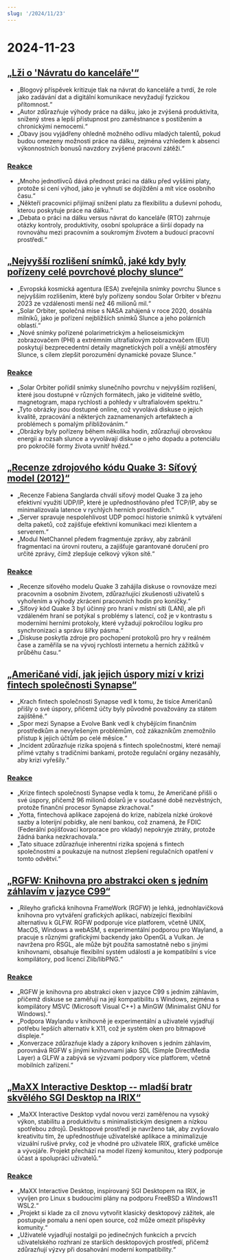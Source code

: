 ```yaml
---
slug: '/2024/11/23'
---
```


# 2024-11-23

## [„Lži o 'Návratu do kanceláře'“](https://blog.avas.space/rto/)

- „Blogový příspěvek kritizuje tlak na návrat do kanceláře a tvrdí, že role jako zadávání dat a digitální komunikace nevyžadují fyzickou přítomnost.“
- „Autor zdůrazňuje výhody práce na dálku, jako je zvýšená produktivita, snížený stres a lepší přístupnost pro zaměstnance s postižením a chronickými nemocemi.“
- „Obavy jsou vyjádřeny ohledně možného odlivu mladých talentů, pokud budou omezeny možnosti práce na dálku, zejména vzhledem k absenci výkonnostních bonusů navzdory zvýšené pracovní zátěži.“

### [Reakce](https://news.ycombinator.com/item?id=42221623)

- „Mnoho jednotlivců dává přednost práci na dálku před vyššími platy, protože si cení výhod, jako je vyhnutí se dojíždění a mít více osobního času.“
- „Někteří pracovníci přijímají snížení platu za flexibilitu a duševní pohodu, kterou poskytuje práce na dálku.“
- „Debata o práci na dálku versus návrat do kanceláře (RTO) zahrnuje otázky kontroly, produktivity, osobní spolupráce a širší dopady na rovnováhu mezi pracovním a soukromým životem a budoucí pracovní prostředí.“

## [„Nejvyšší rozlišení snímků, jaké kdy byly pořízeny celé povrchové plochy slunce“](https://www.smithsonianmag.com/smart-news/check-out-the-highest-resolution-images-ever-captured-of-the-suns-entire-surface-180985518/)

- „Evropská kosmická agentura (ESA) zveřejnila snímky povrchu Slunce s nejvyšším rozlišením, které byly pořízeny sondou Solar Orbiter v březnu 2023 ze vzdálenosti menší než 46 milionů mil.“
- „Solar Orbiter, společná mise s NASA zahájená v roce 2020, dosáhla milníků, jako je pořízení nejbližších snímků Slunce a jeho polárních oblastí.“
- „Nové snímky pořízené polarimetrickým a helioseismickým zobrazovačem (PHI) a extrémním ultrafialovým zobrazovačem (EUI) poskytují bezprecedentní detaily magnetických polí a vnější atmosféry Slunce, s cílem zlepšit porozumění dynamické povaze Slunce.“

### [Reakce](https://news.ycombinator.com/item?id=42220155)

- „Solar Orbiter pořídil snímky slunečního povrchu v nejvyšším rozlišení, které jsou dostupné v různých formátech, jako je viditelné světlo, magnetogram, mapa rychlosti a pohledy v ultrafialovém spektru.“
- „Tyto obrázky jsou dostupné online, což vyvolává diskuse o jejich kvalitě, zpracování a některých zaznamenaných artefaktech a problémech s pomalým přibližováním.“
- „Obrázky byly pořízeny během několika hodin, zdůrazňují obrovskou energii a rozsah slunce a vyvolávají diskuse o jeho dopadu a potenciálu pro pokročilé formy života uvnitř hvězd.“

## [„Recenze zdrojového kódu Quake 3: Síťový model (2012)“](https://fabiensanglard.net/quake3/network.php)

- „Recenze Fabiena Sanglarda chválí síťový model Quake 3 za jeho efektivní využití UDP/IP, které je upřednostňováno před TCP/IP, aby se minimalizovala latence v rychlých herních prostředích.“
- „Server spravuje nespolehlivost UDP pomocí historie snímků k vytváření delta paketů, což zajišťuje efektivní komunikaci mezi klientem a serverem.“
- „Modul NetChannel předem fragmentuje zprávy, aby zabránil fragmentaci na úrovni routeru, a zajišťuje garantované doručení pro určité zprávy, čímž zlepšuje celkový výkon sítě.“

### [Reakce](https://news.ycombinator.com/item?id=42218532)

- „Recenze síťového modelu Quake 3 zahájila diskuse o rovnováze mezi pracovním a osobním životem, zdůrazňující zkušenosti uživatelů s vyhořením a výhody zkrácení pracovních hodin pro koníčky.“
- „Síťový kód Quake 3 byl účinný pro hraní v místní síti (LAN), ale při vzdáleném hraní se potýkal s problémy s latencí, což je v kontrastu s moderními herními protokoly, které vyžadují pokročilou logiku pro synchronizaci a správu šířky pásma.“
- „Diskuse poskytla zdroje pro pochopení protokolů pro hry v reálném čase a zaměřila se na vývoj rychlosti internetu a herních zážitků v průběhu času.“

## [„Američané vidí, jak jejich úspory mizí v krizi fintech společnosti Synapse“](https://www.cnbc.com/2024/11/22/synapse-bankruptcy-thousands-of-americans-see-their-savings-vanish.html)

- „Krach fintech společnosti Synapse vedl k tomu, že tisíce Američanů přišly o své úspory, přičemž účty byly původně považovány za státem zajištěné.“
- „Spor mezi Synapse a Evolve Bank vedl k chybějícím finančním prostředkům a nevyřešeným problémům, což zákazníkům znemožnilo přístup k jejich účtům po celé měsíce.“
- „Incident zdůrazňuje rizika spojená s fintech společnostmi, které nemají přímé vztahy s tradičními bankami, protože regulační orgány nezasáhly, aby krizi vyřešily.“

### [Reakce](https://news.ycombinator.com/item?id=42219407)

- „Krize fintech společnosti Synapse vedla k tomu, že Američané přišli o své úspory, přičemž 96 milionů dolarů je v současné době nezvěstných, protože finanční procesor Synapse zkrachoval.“
- „Yotta, fintechová aplikace zapojená do krize, nabízela nízké úrokové sazby a loterijní pobídky, ale není bankou, což znamená, že FDIC (Federální pojišťovací korporace pro vklady) nepokryje ztráty, protože žádná banka nezkrachovala.“
- „Tato situace zdůrazňuje inherentní rizika spojená s fintech společnostmi a poukazuje na nutnost zlepšení regulačních opatření v tomto odvětví.“

## [„RGFW: Knihovna pro abstrakci oken s jedním záhlavím v jazyce C99“](https://github.com/ColleagueRiley/RGFW)

- „Rileyho grafická knihovna FrameWork (RGFW) je lehká, jednohlavičková knihovna pro vytváření grafických aplikací, nabízející flexibilní alternativu k GLFW. RGFW podporuje více platforem, včetně UNIX, MacOS, Windows a webASM, s experimentální podporou pro Wayland, a pracuje s různými grafickými backendy jako OpenGL a Vulkan. Je navržena pro RSGL, ale může být použita samostatně nebo s jinými knihovnami, obsahuje flexibilní systém událostí a je kompatibilní s více kompilátory, pod licencí Zlib/libPNG.“

### [Reakce](https://news.ycombinator.com/item?id=42217535)

- „RGFW je knihovna pro abstrakci oken v jazyce C99 s jedním záhlavím, přičemž diskuse se zaměřují na její kompatibilitu s Windows, zejména s kompilátory MSVC (Microsoft Visual C++) a MinGW (Minimalist GNU for Windows).“
- „Podpora Waylandu v knihovně je experimentální a uživatelé vyjadřují potřebu lepších alternativ k X11, což je systém oken pro bitmapové displeje.“
- „Konverzace zdůrazňuje klady a zápory knihoven s jedním záhlavím, porovnává RGFW s jinými knihovnami jako SDL (Simple DirectMedia Layer) a GLFW a zabývá se výzvami podpory více platforem, včetně mobilních zařízení.“

## [„MaXX Interactive Desktop -- mladší bratr skvělého SGI Desktop na IRIX“](https://docs.maxxinteractive.com/)

- „MaXX Interactive Desktop vydal novou verzi zaměřenou na vysoký výkon, stabilitu a produktivitu s minimalistickým designem a nízkou spotřebou zdrojů. Desktopové prostředí je navrženo tak, aby zvyšovalo kreativitu tím, že upřednostňuje uživatelské aplikace a minimalizuje vizuální rušivé prvky, což je vhodné pro uživatele IRIX, grafické umělce a vývojáře. Projekt přechází na model řízený komunitou, který podporuje účast a spolupráci uživatelů.“

### [Reakce](https://news.ycombinator.com/item?id=42218184)

- „MaXX Interactive Desktop, inspirovaný SGI Desktopem na IRIX, je vyvíjen pro Linux s budoucími plány na podporu FreeBSD a Windows11 WSL2.“
- „Projekt si klade za cíl znovu vytvořit klasický desktopový zážitek, ale postupuje pomalu a není open source, což může omezit příspěvky komunity.“
- „Uživatelé vyjadřují nostalgii po jedinečných funkcích a prvcích uživatelského rozhraní ze starších desktopových prostředí, přičemž zdůrazňují výzvy při dosahování moderní kompatibility.“

<head>
  <meta property="og:title" content="„Lži o 'Návratu do kanceláře'“" />
  <meta property="og:type" content="website" />
  <meta property="og:image" content="https://og.cho.sh/api/og/?title=%E2%80%9EL%C5%BEi%20o%20'N%C3%A1vratu%20do%20kancel%C3%A1%C5%99e'%E2%80%9C&subheading=sobota%2023.%20listopadu%202024%3A%20Hacker%20News%20Shrnut%C3%AD" />
</head>

